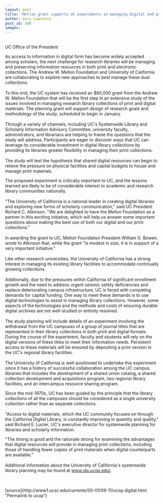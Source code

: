 ```yaml
---
layout: post
title: "Mellon grant supports UC experiments in managing digital and print libraries"
author: Gary Lawrence
post_id: 580
images:
---
```


<p>
  <a href="mailto:stephens@cats.ucsc.edu"><br></a>UC Office of the President
</p>
<p>
  As access to information in digital form has become widely accepted among scholars, the next challenge for research libraries will be managing and preserving information resources in both print and electronic collections. The Andrew W. Mellon Foundation and University of California are collaborating to explore new approaches to best manage these dual collections.<br>
  <br>
  To this end, the UC system has received an $80,000 grant from the Andrew W. Mellon Foundation that will be the first step in an extensive study of the issues involved in managing research library collections of print and digital materials. The planning grant will support design of research goals and methodology of the study, scheduled to begin in January.<br>
  <br>
  Through a variety of channels, including UC's Systemwide Library and Scholarly Information Advisory Committee, university faculty, administrators, and librarians are helping to frame the questions that the study will address. Participants are eager to discover ways that UC can leverage its considerable investment in digital library collections by providing its libraries greater flexibility in managing their print collections.<br>
  <br>
  The study will test the hypothesis that shared digital resources can begin to relieve the pressure on physical facilities and capital budgets to house and manage print materials.
</p>
<p>
  The proposed experiment is critically important to UC, and the lessons learned are likely to be of considerable interest to academic and research library communities nationally.<br>
  <br>
  "The University of California is a national leader in creating digital libraries and exploring new forms of scholarly communication," said UC President Richard C. Atkinson. "We are delighted to have the Mellon Foundation as a partner in this exciting initiative, which will help us answer some important questions about making the best use of both our digital and our print collections."<br>
  <br>
  In awarding the grant to UC, Mellon Foundation President William G. Bowen, wrote to Atkinson that, while the grant "is modest in size, it is in support of a very important initiative."<br>
  <br>
  Like other research universities, the University of California has a strong interest in managing its existing library facilities to accommodate continually growing collections.<br>
  <br>
  Additionally, due to the pressures within California of significant enrollment growth and the need to address urgent seismic safety deficiencies and replace deteriorating campus infrastructure, UC is faced with competing demands for capital funding. One way to meet these demands is to use digital technologies to assist in managing library collections. However, some aspects of the technologies and the methods and costs of ensuring durable digital archives are not well-studied or entirely resolved.<br>
  <br>
  The study planning will include details of an experiment involving the withdrawal from the UC campuses of a group of journal titles that are represented in their library collections in both print and digital formats. During the course of the experiment, faculty and students will rely on the digital versions of these titles to meet their information needs. Persistent access to these materials will be ensured by depositing a print version in the UC's regional library facilities.<br>
  <br>
  The University of California is well-positioned to undertake this experiment since it has a history of successful collaboration among the UC campus libraries that includes the development of a shared union catalog, a shared collection development and acquisitions program, two regional library facilities, and an intercampus resource sharing program.
</p>
<p>
  Since the mid-1970s, UC has been guided by the principle that the library collections of all the campuses should be considered as a single university collection rather than as separate collections.<br>
  <br>
  "Access to digital materials, which the UC community focuses on through the California Digital Library, is constantly improving in quantity and quality," said Richard E. Lucier, UC's executive director for systemwide planning for libraries and scholarly information.
</p>
<p>
  "The timing is good and the rationale strong for examining the advantages that digital resources will provide in managing print collections, including those of handling fewer copies of print materials when digital counterparts are available."<br>
  <br>
  Additional information about the University of California's systemwide library planning may be found at <a href="http://www.slp.ucop.edu/">www.slp.ucop.edu/</a>.<br>
  <br>
  <br>

</p>
[source](http://www1.ucsc.edu/currents/00-01/09-11/ucop.digital.html "Permalink to ucop")
